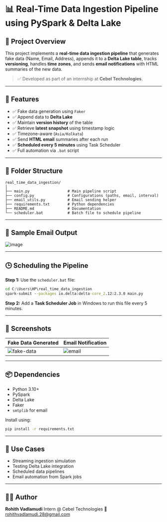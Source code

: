 # 📊 Real-Time Data Ingestion Pipeline using PySpark & Delta Lake

## 🚀 Project Overview

This project implements a **real-time data ingestion pipeline** that generates fake data (Name, Email, Address), appends it to a **Delta Lake table**, tracks **versioning**, handles **time zones**, and sends **email notifications** with HTML summaries of the new data.

> ✅ Developed as part of an internship at **Cebel Technologies**.

---

## 💠 Features

* ✅ Fake data generation using `Faker`
* ✅ Append data to **Delta Lake**
* ✅ Maintain **version history** of the table
* ✅ Retrieve **latest snapshot** using timestamp logic
* ✅ Timezone-aware (`Asia/Kolkata`)
* ✅ Send **HTML email** summaries after each run
* ✅ **Scheduled every 5 minutes** using Task Scheduler
* ✅ Full automation via `.bat` script

---

## 📁 Folder Structure

```
real_time_data_ingestion/
│
├── main.py                 # Main pipeline script
├── config.py               # Configurations (paths, email, interval)
├── email_utils.py          # Email sending helper
├── requirements.txt        # Python dependencies
├── README.md               # Documentation
└── scheduler.bat           # Batch file to schedule pipeline
```

---

## 🥪 Sample Email Output

![image](https://github.com/user-attachments/assets/45e2fc93-d230-48f7-b18b-e2a2b7b11fdf)

---

## 🕒 Scheduling the Pipeline

**Step 1:** Use the `scheduler.bat` file:

```bat
cd C:\Users\HP\real_time_data_ingestion
spark-submit --packages io.delta:delta-core_2.12:2.3.0 main.py
```

**Step 2:** Add a **Task Scheduler Job** in Windows to run this file every 5 minutes.

---

## 📸 Screenshots

| Fake Data Generated                     | Email Notification                     |
| --------------------------------------- | -------------------------------------- |
| ![fake-data](screenshots/fake_data.png) | ![email](screenshots/email_output.png) |

---

## 📦 Dependencies

* Python 3.10+
* PySpark
* Delta Lake
* Faker
* `smtplib` for email

Install using:

```bash
pip install -r requirements.txt
```

---

## 📌 Use Cases

* Streaming ingestion simulation
* Testing Delta Lake integration
* Scheduled data pipelines
* Email automation from Spark jobs

---

## 👨‍💼 Author

**Rohith Vadlamudi**
Intern @ Cebel Technologies
📧 [rohithvadlamudi.28@gmail.com](mailto:rohithvadlamudi.28@gmail.com)
